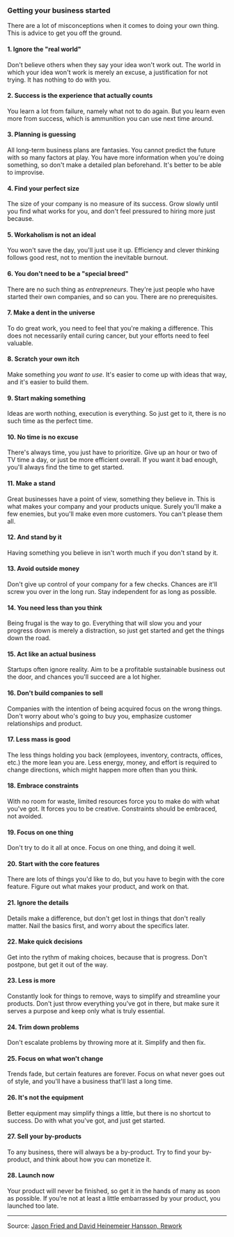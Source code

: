### Getting your business started

There are a lot of misconceptions when it comes to doing your own thing. This is advice to get you off the ground.

#### 1. Ignore the "real world"

Don't believe others when they say your idea won't work out. The world in which your idea won't work is merely an excuse, a justification for not trying. It has nothing to do with you.

#### 2. Success is the experience that actually counts

You learn a lot from failure, namely what not to do again. But you learn even more from success, which is ammunition you can use next time around.

#### 3. Planning is guessing

All long-term business plans are fantasies. You cannot predict the future with so many factors at play. You have more information when you're doing something, so don't make a detailed plan beforehand. It's better to be able to improvise.

#### 4. Find your perfect size

The size of your company is no measure of its success. Grow slowly until you find what works for you, and don't feel pressured to hiring more just because.

#### 5. Workaholism is not an ideal

You won't save the day, you'll just use it up. Efficiency and clever thinking follows good rest, not to mention the inevitable burnout. 

#### 6. You don't need to be a "special breed"

There are no such thing as *entrepreneurs*. They're just people who have started their own companies, and so can you. There are no prerequisites. 

#### 7. Make a dent in the universe

To do great work, you need to feel that you're making a difference. This does not necessarily entail curing cancer, but your efforts need to feel valuable. 

#### 8. Scratch your own itch

Make something *you want to use*. It's easier to come up with ideas that way, and it's easier to build them. 

#### 9. Start making something

Ideas are worth nothing, execution is everything. So just get to it, there is no such time as the perfect time. 

#### 10. No time is no excuse

There's always time, you just have to prioritize. Give up an hour or two of TV time a day, or just be more efficient overall. If you want it bad enough, you'll always find the time to get started.

#### 11. Make a stand

Great businesses have a point of view, something they believe in. This is what makes your company and your products unique. Surely you'll make a few enemies, but you'll make even more customers. You can't please them all.

#### 12. And stand by it

Having something you believe in isn't worth much if you don't stand by it. 

#### 13. Avoid outside money

Don't give up control of your company for a few checks. Chances are it'll screw you over in the long run. Stay independent for as long as possible.

#### 14. You need less than you think 

Being frugal is the way to go. Everything that will slow you and your progress down is merely a distraction, so just get started and get the things down the road.

#### 15. Act like an actual business

Startups often ignore reality. Aim to be a profitable sustainable business out the door, and chances you'll succeed are a lot higher.

#### 16. Don't build companies to sell

Companies with the intention of being acquired focus on the wrong things. Don't worry about who's going to buy you, emphasize customer relationships and product.

#### 17. Less mass is good

The less things holding you back (employees, inventory, contracts, offices, etc.) the more lean you are. Less energy, money, and effort is required to change directions, which might happen more often than you think.

#### 18. Embrace constraints

With no room for waste, limited resources force you to make do with what you've got. It forces you to be creative. Constraints should be embraced, not avoided.

#### 19. Focus on one thing

Don't try to do it all at once. Focus on one thing, and doing it well.

#### 20. Start with the core features

There are lots of things you'd like to do, but you have to begin with the core feature. Figure out what makes your product, and work on that.

#### 21. Ignore the details

Details make a difference, but don't get lost in things that don't really matter. Nail the basics first, and worry about the specifics later.

#### 22. Make quick decisions

Get into the rythm of making choices, because that is progress. Don't postpone, but get it out of the way.

#### 23. Less is more

Constantly look for things to remove, ways to simplify and streamline your products. Don't just throw everything you've got in there, but make sure it serves a purpose and keep only what is truly essential.

#### 24. Trim down problems

Don't escalate problems by throwing more at it. Simplify and then fix.

#### 25. Focus on what won't change

Trends fade, but certain features are forever. Focus on what never goes out of style, and you'll have a business that'll last a long time.

#### 26. It's not the equipment

Better equipment may simplify things a little, but there is no shortcut to success. Do with what you've got, and just get started. 

#### 27. Sell your by-products

To any business, there will always be a by-product. Try to find your by-product, and think about how you can monetize it.

#### 28. Launch now

Your product will never be finished, so get it in the hands of many as soon as possible. If you're not at least a little embarrassed by your product, you launched too late.

---

Source: [Jason Fried and David Heinemeier Hansson, Rework](https://www.amazon.com/Rework-Jason-Fried/dp/0307463745)